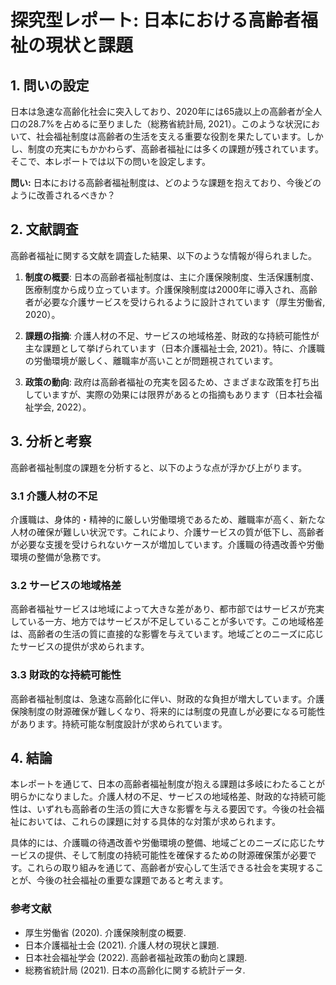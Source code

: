 # 探究型レポート: 日本における高齢者福祉の現状と課題

## 1. 問いの設定

日本は急速な高齢化社会に突入しており、2020年には65歳以上の高齢者が全人口の28.7%を占めるに至りました（総務省統計局, 2021）。このような状況において、社会福祉制度は高齢者の生活を支える重要な役割を果たしています。しかし、制度の充実にもかかわらず、高齢者福祉には多くの課題が残されています。そこで、本レポートでは以下の問いを設定します。

**問い:** 日本における高齢者福祉制度は、どのような課題を抱えており、今後どのように改善されるべきか？

## 2. 文献調査

高齢者福祉に関する文献を調査した結果、以下のような情報が得られました。

1. **制度の概要**: 日本の高齢者福祉制度は、主に介護保険制度、生活保護制度、医療制度から成り立っています。介護保険制度は2000年に導入され、高齢者が必要な介護サービスを受けられるように設計されています（厚生労働省, 2020）。

2. **課題の指摘**: 介護人材の不足、サービスの地域格差、財政的な持続可能性が主な課題として挙げられています（日本介護福祉士会, 2021）。特に、介護職の労働環境が厳しく、離職率が高いことが問題視されています。

3. **政策の動向**: 政府は高齢者福祉の充実を図るため、さまざまな政策を打ち出していますが、実際の効果には限界があるとの指摘もあります（日本社会福祉学会, 2022）。

## 3. 分析と考察

高齢者福祉制度の課題を分析すると、以下のような点が浮かび上がります。

### 3.1 介護人材の不足

介護職は、身体的・精神的に厳しい労働環境であるため、離職率が高く、新たな人材の確保が難しい状況です。これにより、介護サービスの質が低下し、高齢者が必要な支援を受けられないケースが増加しています。介護職の待遇改善や労働環境の整備が急務です。

### 3.2 サービスの地域格差

高齢者福祉サービスは地域によって大きな差があり、都市部ではサービスが充実している一方、地方ではサービスが不足していることが多いです。この地域格差は、高齢者の生活の質に直接的な影響を与えています。地域ごとのニーズに応じたサービスの提供が求められます。

### 3.3 財政的な持続可能性

高齢者福祉制度は、急速な高齢化に伴い、財政的な負担が増大しています。介護保険制度の財源確保が難しくなり、将来的には制度の見直しが必要になる可能性があります。持続可能な制度設計が求められています。

## 4. 結論

本レポートを通じて、日本の高齢者福祉制度が抱える課題は多岐にわたることが明らかになりました。介護人材の不足、サービスの地域格差、財政的な持続可能性は、いずれも高齢者の生活の質に大きな影響を与える要因です。今後の社会福祉においては、これらの課題に対する具体的な対策が求められます。

具体的には、介護職の待遇改善や労働環境の整備、地域ごとのニーズに応じたサービスの提供、そして制度の持続可能性を確保するための財源確保策が必要です。これらの取り組みを通じて、高齢者が安心して生活できる社会を実現することが、今後の社会福祉の重要な課題であると考えます。

### 参考文献

- 厚生労働省 (2020). 介護保険制度の概要.
- 日本介護福祉士会 (2021). 介護人材の現状と課題.
- 日本社会福祉学会 (2022). 高齢者福祉政策の動向と課題.
- 総務省統計局 (2021). 日本の高齢化に関する統計データ.